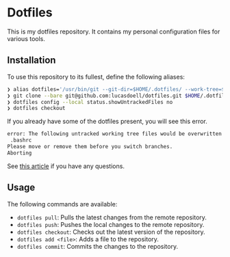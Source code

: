 # Dotfiles

This is my dotfiles repository. It contains my personal configuration files for various tools.

## Installation

To use this repository to its fullest, define the following aliases:

```bash
❯ alias dotfiles='/usr/bin/git --git-dir=$HOME/.dotfiles/ --work-tree=$HOME'
❯ git clone --bare git@github.com:lucasdoell/dotfiles.git $HOME/.dotfiles
❯ dotfiles config --local status.showUntrackedFiles no
❯ dotfiles checkout
```

If you already have some of the dotfiles present, you will see this error.

```bash
error: The following untracked working tree files would be overwritten by checkout:
 .bashrc
Please move or remove them before you switch branches.
Aborting
```

See [this article](https://medium.com/@simontoth/best-way-to-manage-your-dotfiles-2c45bb280049) if
you have any questions.

## Usage

The following commands are available:

- `dotfiles pull`: Pulls the latest changes from the remote repository.
- `dotfiles push`: Pushes the local changes to the remote repository.
- `dotfiles checkout`: Checks out the latest version of the repository.
- `dotfiles add <file>`: Adds a file to the repository.
- `dotfiles commit`: Commits the changes to the repository.

